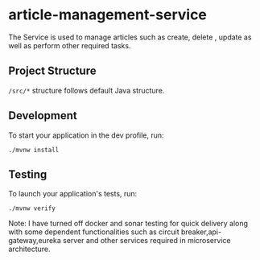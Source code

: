 

# article-management-service

The Service is used to manage articles such as create, delete , update as well as perform other required tasks. 


## Project Structure

`/src/*` structure follows default Java structure.

## Development

To start your application in the dev profile, run:

```
./mvnw install
```

## Testing

To launch your application's tests, run:

```
./mvnw verify
```

Note: I have turned off docker and sonar testing for quick delivery along with some dependent functionalities such as circuit breaker,api-gateway,eureka server and other services required in microservice architecture.


